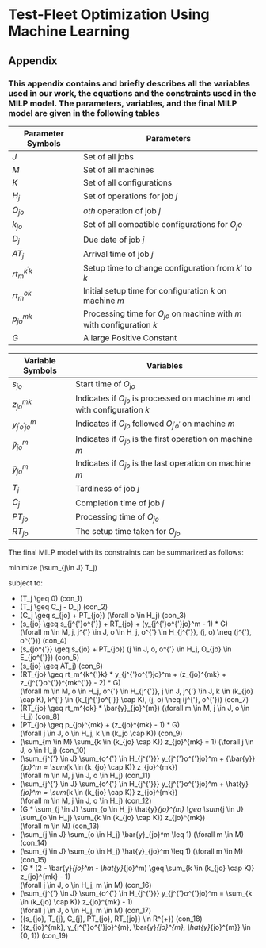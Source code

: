# Test-Fleet Optimization Using Machine Learning
## Appendix 
### This appendix contains and briefly describes all the variables used in our work, the equations and the constraints used in the MILP model. The parameters, variables, and the final MILP model are given in the following tables


| Parameter Symbols  | Parameters                                            |
|--------------------|-------------------------------------------------------|
| $J$                | Set of all jobs                                       |
| $M$                | Set of all machines                                   |
| $K$                | Set of all configurations                             |
| $H_j$              | Set of operations for job $j$                         |
| $O_{jo}$           | $oth$ operation of job $j$                            |
| $k_{jo}$           | Set of all compatible configurations for $O_jo$       |
| $D_j$              | Due date of job $j$                                   |
| $AT_{j}$           | Arrival time of job $j$                               |
| $rt_m^{k^{'}k}$    | Setup time to change configuration from $k′$ to $k$   |
| $rt_m^{ok}$        | Initial setup time for configuration $k$ on machine $m$|
| $p_{jo}^{mk}$      | Processing time for $O_{jo}$ on machine with $m$ with configuration $k$|
| $G$                | A large Positive Constant                             |

| Variable Symbols          | Variables                                       |
|---------------------------|-------------------------------------------------|
| $s_{jo}$                  | Start time of $O_{jo}$                         |
| $z_{jo}^{mk}$             | Indicates if $O_{jo}$ is processed on machine $m$ and with configuration $k$ |
| $y_{j^{'}o^{'}jo}^{m}$    | Indicates if $O_{jo}$ followed $O_{j^{'}o^{'}}$ on machine $m$ |
| $\bar{y}_{jo}^{m}$        | Indicates if $O_{jo}$ is the first operation on machine $m$ |
| $\hat{y}_{jo}^{m}$        | Indicates if $O_{jo}$ is the last operation on machine $m$ |
| $T_j$                     | Tardiness of job $j$                            |
| $C_j$                     | Completion time of job $j$                      |
| $PT_{jo}$                 | Processing time of $O_{jo}$                     |
| $RT_{jo}$                 | The setup time taken for $O_{jo}$               |

The final MILP model with its constraints can be summarized as follows:

minimize   \(\sum_{j\in J} T_j\)  

subject to:

- \(T_j \geq 0\)   (con_1)
- \(T_j \geq C_j - D_j\)   (con_2)
- \(C_j \geq s_{jo} + PT_{jo}\)   \(\forall o \in H_j\)  (con_3)
- \(s_{jo} \geq s_{j^{'}o^{'}} + RT_{jo} + (y_{j^{'}o^{'}jo}^m - 1) * G\)  
  \(\forall m \in M, j, j^{'} \in J, o \in H_j, o^{'} \in H_{j^{'}}, (j, o) \neq (j^{'}, o^{'})\) (con_4)
- \(s_{jo^{'}} \geq s_{jo} + PT_{jo}\)   \(j \in J, o, o^{'} \in H_j, O_{jo} \in E_{jo^{'}}\) (con_5)
- \(s_{jo} \geq AT_j\)   (con_6)
- \(RT_{jo} \geq rt_m^{k^{'}k} * y_{j^{'}o^{'}jo}^m + (z_{jo}^{mk} + z_{j^{'}o^{'}}^{mk^{'}} - 2) * G\)  
  \(\forall m \in M, o \in H_j, o^{'} \in H_{j^{'}}, j \in J, j^{'} \in J, k \in (k_{jo} \cap K), k^{'} \in (k_{j^{'}o^{'}} \cap K), (j, o) \neq (j^{'}, o^{'})\) (con_7)
- \(RT_{jo} \geq rt_m^{ok} * \bar{y}_{jo}^{m}\)   \(\forall m \in M, j \in J, o \in H_j\) (con_8)
- \(PT_{jo} \geq p_{jo}^{mk} + (z_{jo}^{mk} - 1) * G\)  
  \(\forall j \in J, o \in H_j, k \in (k_jo \cap K)\) (con_9)
- \(\sum_{m \in M} \sum_{k \in (k_{jo} \cap K)} z_{jo}^{mk} = 1\)   \(\forall j \in J, o \in H_j\) (con_10)
- \(\sum_{j^{'} \in J} \sum_{o^{'} \in H_{j^{'}}} y_{j^{'}o^{'}jo}^m + {\bar{y}}_{jo}^m = \sum_{k \in (k_{jo} \cap K)} z_{jo}^{mk}\)  
  \(\forall m \in M, j \in J, o \in H_j\) (con_11)
- \(\sum_{j^{'} \in J} \sum_{o^{'} \in H_{j^{'}}} y_{j^{'}o^{'}jo}^m + \hat{y}_{jo}^m = \sum_{k \in (k_{jo} \cap K)} z_{jo}^{mk}\)  
  \(\forall m \in M, j \in J, o \in H_j\) (con_12)
- \(G * \sum_{j \in J} \sum_{o \in H_j} \hat{y}_{jo}^{m} \geq \sum_{j \in J} \sum_{o \in H_j} \sum_{k \in (k_{jo} \cap K)} z_{jo}^{mk}\)  
  \(\forall m \in M\) (con_13)
- \(\sum_{j \in J} \sum_{o \in H_j} \bar{y}_{jo}^m \leq 1\)   \(\forall m \in M\) (con_14)
- \(\sum_{j \in J} \sum_{o \in H_j} \hat{y}_{jo}^m \leq 1\)   \(\forall m \in M\) (con_15)
- \(G * (2 - \bar{y}_{jo}^m - \hat{y}_{jo}^m) \geq \sum_{k \in (k_{jo} \cap K)} z_{jo}^{mk} - 1\)  
  \(\forall j \in J, o \in H_j, m \in M\) (con_16)
- \(\sum_{j^{'} \in J} \sum_{o^{'} \in H_{j^{'}}} y_{j^{'}o^{'}jo}^m = \sum_{k \in (k_{jo} \cap K)} z_{jo}^{mk} - 1\)  
  \(\forall j \in J, o \in H_j, m \in M\) (con_17)
- \(\{s_{jo}, T_{j}, C_{j}, PT_{jo}, RT_{jo}\} \in R^{+}\)   (con_18)
- \(\{z_{jo}^{mk}, y_{j^{'}o^{'}jo}^{m}, \bar{y}_{jo}^{m}, \hat{y}_{jo}^{m}\} \in \{0, 1\}\)   (con_19)

